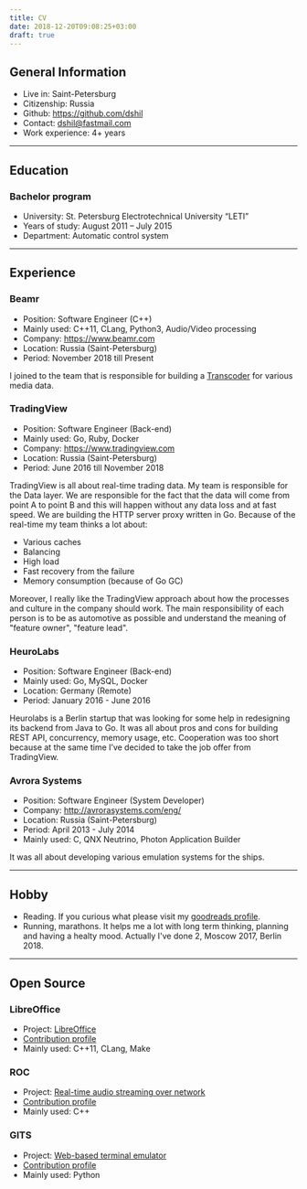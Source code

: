```yaml
---
title: CV
date: 2018-12-20T09:08:25+03:00
draft: true
---
```


## General Information

* Live in: Saint-Petersburg
* Citizenship: Russia
* Github: https://github.com/dshil
* Contact: dshil@fastmail.com
* Work experience: 4+ years

----

## Education

### Bachelor program

* University: St. Petersburg Electrotechnical University “LETI”
* Years of study: August 2011 – July 2015
* Department: Automatic control system

----

## Experience

### Beamr

* Position: Software Engineer (C++)
* Mainly used: C++11, CLang, Python3, Audio/Video processing
* Company: https://www.beamr.com
* Location: Russia (Saint-Petersburg)
* Period: November 2018 till Present

I joined to the team that is responsible for building a [Transcoder](https://beamr.com/transcoder-vod-streaming-media-processing-framework)
for various media data.

### TradingView

* Position: Software Engineer (Back-end)
* Mainly used: Go, Ruby, Docker
* Company: https://www.tradingview.com
* Location: Russia (Saint-Petersburg)
* Period: June 2016 till November 2018

TradingView is all about real-time trading data. My team is responsible for
the Data layer. We are responsible for the fact that the data will come from
point A to point B and this will happen without any data loss and at fast
speed. We are building the HTTP server proxy written in Go. Because of the
real-time my team thinks a lot about:

* Various caches
* Balancing
* High load
* Fast recovery from the failure
* Memory consumption (because of Go GC)

Moreover, I really like the TradingView approach about how the processes and
culture in the company should work. The main responsibility of each person is
to be as automotive as possible and understand the meaning of "feature owner",
"feature lead".

### HeuroLabs

* Position: Software Engineer (Back-end)
* Mainly used: Go, MySQL, Docker
* Location: Germany (Remote)
* Period: January 2016 - June 2016

Heurolabs is a Berlin startup that was looking for some help in redesigning
its backend from Java to Go. It was all about pros and cons for building
REST API, concurrency, memory usage, etc. Cooperation was too short because
at the same time I’ve decided to take the job offer from TradingView.

### Avrora Systems

* Position: Software Engineer (System Developer)
* Company: http://avrorasystems.com/eng/
* Location: Russia (Saint-Petersburg)
* Period: April 2013 - July 2014
* Mainly used: C, QNX Neutrino, Photon Application Builder

It was all about developing various emulation systems for the ships.

----

## Hobby

* Reading. If you curious what please visit my [goodreads
  profile](https://www.goodreads.com/user/show/55330158-dmitriy-shil).
* Running, marathons. It helps me a lot with long term thinking, planning and
  having a healty mood. Actually I've done 2, Moscow 2017, Berlin 2018.

----

## Open Source

### LibreOffice

* Project: [LibreOffice](https://www.libreoffice.org/)
* [Contribution
  profile](https://gerrit.libreoffice.org/#/q/dshil%2540fastmail.com)
* Mainly used: C++11, CLang, Make

### ROC

* Project: [Real-time audio streaming over network](https://github.com/roc-project/roc)
* [Contribution
  profile](https://github.com/roc-project/roc/commits?author=dshil)
* Mainly used: C++

### GITS

* Project: [Web-based terminal emulator](https://github.com/tolstoyevsky/gits)
* [Contribution profile](https://github.com/tolstoyevsky/gits/commits?author=dshil)
* Mainly used: Python
